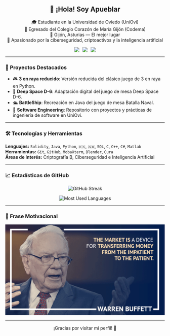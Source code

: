 <!-- Banner (comentado mientras no esté) -->
<!--
<p align="center">
  <a href="https://Apueblar.dev/">
    <img src="https://github.com/Apueblar/Apueblar/blob/main/img/banner.png" alt="Apueblar banner">
  </a>
</p>
-->

<h2 align="center">👋 ¡Hola! Soy Apueblar</h2>

<p align="center">
🎓 Estudiante en la Universidad de Oviedo (UniOvi)<br>
🏫 Egresado del Colegio Corazón de María Gijón (Codema)<br>
📍 Gijón, Asturias — El mejor lugar<br>
🔐 Apasionado por la ciberseguridad, criptoactivos y la inteligencia artificial
</p>

<p align="center" style="font-size:0;">
  <a href="https://www.linkedin.com/in/alvaropuebla/">
    <img src="https://img.shields.io/badge/LinkedIn-Álvaro_Puebla%20Ruisánchez-brightgreen?style=plastic" alt="LinkedIn Badge" style="margin:0 5px;">
  </a>
  <a href="https://github.com/Apueblar">
    <img src="https://img.shields.io/github/followers/Apueblar?label=Follow&style=plastic&color=brightgreen" alt="GitHub followers" style="margin:0 5px;">
  </a>
  <a href="https://github.com/Apueblar">
    <img src="https://komarev.com/ghpvc/?username=Apueblar&color=brightgreen&style=plastic&abbreviated=true" alt="Visitas al perfil" style="margin:0 5px;">
  </a>
</p>

---

### 🚀 Proyectos Destacados
- 🎮 **3 en raya reducido**: Versión reducida del clásico juego de 3 en raya en Python.  
- 🚀 **Deep Space D-6**: Adaptación digital del juego de mesa Deep Space D-6.  
- 🛳️ **BattleShip**: Recreación en Java del juego de mesa Batalla Naval.  
- 🧠 **Software Engineering**: Repositorio con proyectos y prácticas de ingeniería de software en UniOvi.

---

### 🛠️ Tecnologías y Herramientas

**Lenguajes:** `Solidity`, `Java`, `Python`, `🇪🇸`, `🇬🇧`, `SQL`, `C`, `C++`, `C#`, `Matlab`  
**Herramientas:** `Git`, `GitHub`, `MobaXterm`, `Blender`, `Cura`  
**Áreas de Interés:** Criptografía ₿, Ciberseguridad e Inteligencia Artificial

---

### 📈 Estadísticas de GitHub

<p align="center">
  <img src="https://github-readme-streak-stats-eight.vercel.app/?user=Apueblar&theme=transparent&locale=es&short_numbers=true&date_format=j%20M%5B%20Y%5D&border=03045E&dates=00B4D8&ring=0077B6&currStreakLabel=023E8A&sideLabels=023E8A&stroke=03045E&fire=FB8500&sideNums=FFB703&currStreakNum=FFB703" alt="GitHub Streak">
</p>

<p align="center">
  <img src="https://github-readme-stats.vercel.app/api/top-langs/?username=Apueblar&layout=compact" alt="Most Used Languages">
</p>

---

### 💪 Frase Motivacional

<p align="center">
  <img src="Images/Warren_Buffett_quote.png" alt="Warren Buffett Quote">
</p>

---

<p align="center">¡Gracias por visitar mi perfil! 🚀</p>

